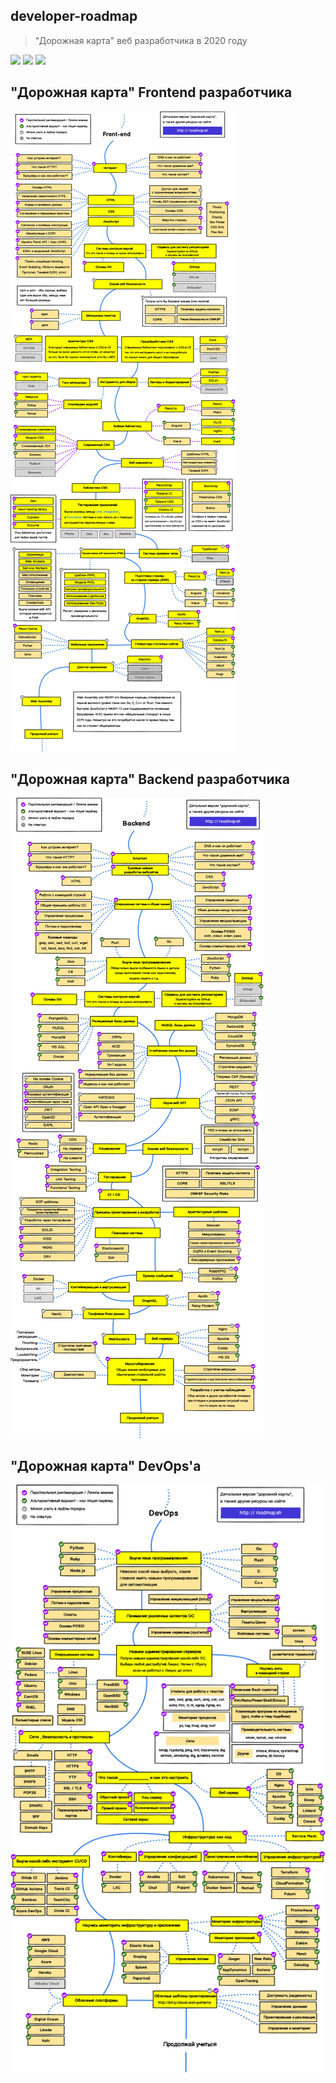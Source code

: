 ## developer-roadmap
> "Дорожная карта" веб разработчика в 2020 году

[![](https://img.shields.io/badge/-Roadmaps%20-0a0a0a.svg?style=flat&colorA=0a0a0a)](http://roadmap.sh)
[![](https://img.shields.io/badge/-Guides-0a0a0a.svg?style=flat&colorA=0a0a0a)](http://roadmap.sh/guides)
[![](https://img.shields.io/badge/%E2%9D%A4-YouTube%20Channel-0a0a0a.svg?style=flat&colorA=0a0a0a)](https://www.youtube.com/channel/UCA0H2KIWgWTwpTFjSxp0now/playlists)

## "Дорожная карта" Frontend разработчика

![](./img/frontend-map.png)

## "Дорожная карта" Backend разработчика

![](./img/backend-map.png)

## "Дорожная карта" DevOps'а

![](./img/devops-map.png)
